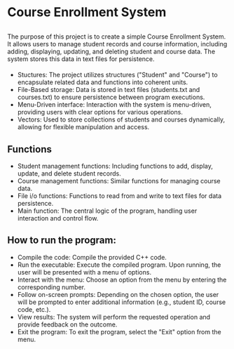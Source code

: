 # Course Enrollment System

## 
The purpose of this project is to create a simple Course Enrollment System. It allows users to manage student records and course information, including adding, displaying, updating, and deleting student and course data. The system stores this data in text files for persistence.

####
+ Stuctures: The project utilizes structures ("Student" and "Course") to encapsulate related data and functions into coherent units.
+ File-Based storage: Data is stored in text files (students.txt and courses.txt) to ensure persistence between program executions.
+ Menu-Driven interface: Interaction with the system is menu-driven, providing users with clear options for various operations.
+ Vectors: Used to store collections of students and courses dynamically, allowing for flexible manipulation and access.

## Functions
+ Student management functions: Including functions to add, display, update, and delete student records.
+ Course management functions: Similar functions for managing course data.
+ File i/o functions: Functions to read from and write to text files for data persistence.
+ Main function: The central logic of the program, handling user interaction and control flow.

## How to run the program:
+ Compile the code: Compile the provided C++ code.
+ Run the executable: Execute the compiled program. Upon running, the user will be presented with a menu of options.
+ Interact with the menu: Choose an option from the menu by entering the corresponding number.
+ Follow on-screen prompts: Depending on the chosen option, the user will be prompted to enter additional information (e.g., student ID, course code, etc.).
+ View results: The system will perform the requested operation and provide feedback on the outcome.
+ Exit the program: To exit the program, select the "Exit" option from the menu.



